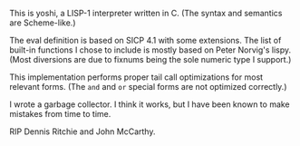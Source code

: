 This is yoshi, a LISP-1 interpreter written in C. (The syntax and semantics are Scheme-like.)

The eval definition is based on SICP 4.1 with some extensions. The list of built-in functions I chose to include is mostly based on Peter Norvig's lispy. (Most diversions are due to fixnums being the sole numeric type I support.)

This implementation performs proper tail call optimizations for most relevant forms. (The `and` and `or` special forms are not optimized correctly.)

I wrote a garbage collector. I think it works, but I have been known to make mistakes from time to time.

RIP Dennis Ritchie and John McCarthy.
